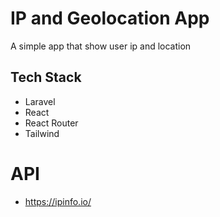 # IP and Geolocation App

A simple app that show user ip and location

## Tech Stack

- Laravel
- React
- React Router
- Tailwind

# API

- https://ipinfo.io/
